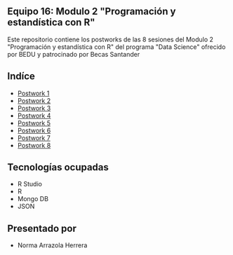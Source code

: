 
## Equipo 16: Modulo 2 "Programación y estandística con R" 
Este repositorio contiene los postworks de las 8 sesiones del Modulo 2 "Programación y estandística con R" del programa "Data Science" ofrecido por BEDU y patrocinado por Becas Santander

## Indíce

- [Postwork 1](src/Postwork01)
- [Postwork 2](src/Postwork02)
- [Postwork 3](src/Postwork03)
- [Postwork 4](src/Postwork04)
- [Postwork 5](src/Postwork05)
- [Postwork 6](src/Postwork06)
- [Postwork 7](src/Postwork07)
- [Postwork 8](src/Postwork08)

## Tecnologías ocupadas
* R Studio 
* R
* Mongo DB
* JSON 

## Presentado por
- Norma Arrazola Herrera

